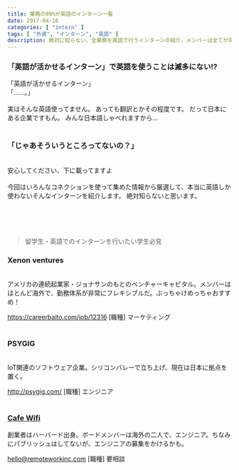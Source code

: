 ```yaml
---
title: 業務の99%が英語のインターン一覧
date: 2017-04-16
categories: [ "intern" ]
tags: [ "外資", "インターン", "英語" ]
description: 絶対に知らない、全業務を英語で行うインターンの紹介。メンバーは全てが海外メンバー。その他では扱っていない独占入手の情報もあり。帰国子女、英語の能力が高い方、スキルを活かして働きたい方、必見！チャンスを掴もう。
---
```


### 「英語が活かせるインターン」で英語を使うことは滅多にない!?
「英語が活かせるインターン」
<br/>
「……。」
<br/>
<br/>
実はそんな英語使ってません。
あっても翻訳とかその程度です。
だって日本にある企業ですもん。
みんな日本語しゃべれますから...
<br/>
<br/>
### 「じゃあそういうところってないの？」
<br/>
安心してください、下に載ってますよ
<br/>
<br/>
今回はいろんなコネクションを使って集めた情報から厳選して、本当に英語しか使わないそんなインターンを紹介します。
絶対知らないと思います。
<br/>
<br/>
<br/>
<br/>
<br/>

>留学生・英語でのインターンを行いたい学生必見


### Xenon ventures
<br/> 
アメリカの連続起業家・ジョナサンのもとのベンチャーキャピタル。メンバーはほとんど海外で、勤務体系が非常にフレキシブルだ。ぶっちゃけめっちゃおすすめ！


https://careerbaito.com/job/12316
[職種] マーケティング
<br/>
<br/>
### PSYGIG
<br/>
IoT関連のソフトウェア企業。シリコンバレーで立ち上げ、現在は日本に拠点を置く。


http://psygig.com/
[職種] エンジニア　
<br/>
<br/>
### <a href="http://www.remoteworkinc.com/">Cafe Wifi</a>
創業者はハーバード出身。ボードメンバーは海外の二人で、エンジニア。ちなみにパブリッシュはしてないが、エンジニアの募集をかけるかも。


hello@remoteworkinc.com
[職種] 要相談
<br/>
<br/>